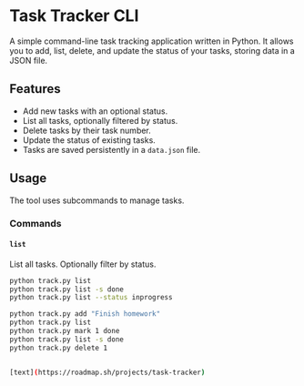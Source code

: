 # Task Tracker CLI

A simple command-line task tracking application written in Python. It allows you to add, list, delete, and update the status of your tasks, storing data in a JSON file.

## Features

- Add new tasks with an optional status.
- List all tasks, optionally filtered by status.
- Delete tasks by their task number.
- Update the status of existing tasks.
- Tasks are saved persistently in a `data.json` file.

## Usage

The tool uses subcommands to manage tasks.

### Commands

#### `list`

List all tasks. Optionally filter by status.

```bash
python track.py list
python track.py list -s done
python track.py list --status inprogress

python track.py add "Finish homework"
python track.py list
python track.py mark 1 done
python track.py list -s done
python track.py delete 1


[text](https://roadmap.sh/projects/task-tracker)